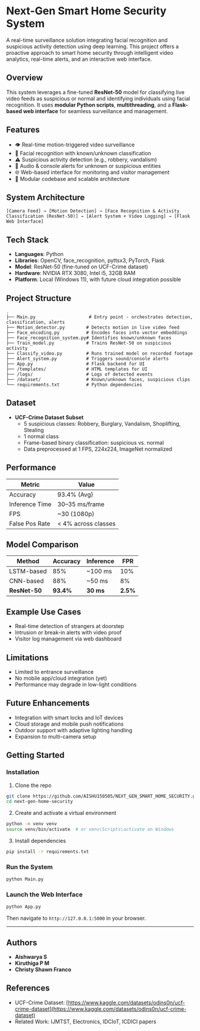 # Next-Gen Smart Home Security System
A real-time surveillance solution integrating facial recognition and suspicious activity detection using deep learning. This project offers a proactive approach to smart home security through intelligent video analytics, real-time alerts, and an interactive web interface.

## Overview
This system leverages a fine-tuned **ResNet-50** model for classifying live video feeds as suspicious or normal and identifying individuals using facial recognition. It uses **modular Python scripts**, **multithreading**, and a **Flask-based web interface** for seamless surveillance and management.

## Features
- 👁️ Real-time motion-triggered video surveillance
- 🧠 Facial recognition with known/unknown classification
- ⚠️ Suspicious activity detection (e.g., robbery, vandalism)
- 📢 Audio & console alerts for unknown or suspicious entities
- 🌐 Web-based interface for monitoring and visitor management
- 🧩 Modular codebase and scalable architecture

## System Architecture
```
[Camera Feed] → [Motion Detection] → [Face Recognition & Activity Classification (ResNet-50)] → [Alert System + Video Logging] → [Flask Web Interface]
```

## Tech Stack
- **Languages**: Python
- **Libraries**: OpenCV, face_recognition, pyttsx3, PyTorch, Flask
- **Model**: ResNet-50 (fine-tuned on UCF-Crime dataset)
- **Hardware**: NVIDIA RTX 3080, Intel i5, 32GB RAM
- **Platform**: Local (Windows 11), with future cloud integration possible

## Project Structure
```
.
├── Main.py                    # Entry point - orchestrates detection, classification, alerts
├── Motion_detector.py        # Detects motion in live video feed
├── Face_encoding.py          # Encodes faces into vector embeddings
├── Face_recognition_system.py# Identifies known/unknown faces
├── Train_model.py            # Trains ResNet-50 on suspicious activity
├── Classify_video.py         # Runs trained model on recorded footage
├── Alert_system.py           # Triggers sound/console alerts
├── App.py                    # Flask backend for UI
├── /templates/               # HTML templates for UI
├── /logs/                    # Logs of detected events
├── /dataset/                 # Known/unknown faces, suspicious clips
└── requirements.txt          # Python dependencies
```

## Dataset
- **UCF-Crime Dataset Subset**
  - 5 suspicious classes: Robbery, Burglary, Vandalism, Shoplifting, Stealing
  - 1 normal class
  - Frame-based binary classification: suspicious vs. normal
  - Data preprocessed at 1 FPS, 224x224, ImageNet normalized

## Performance
| Metric        | Value              |
|---------------|--------------------|
| Accuracy      | 93.4% (Avg)         |
| Inference Time| 30–35 ms/frame     |
| FPS           | ~30 (1080p)        |
| False Pos Rate| < 4% across classes|

## Model Comparison
| Method        | Accuracy | Inference | FPR   |
|---------------|----------|-----------|--------|
| LSTM-based    | 85%      | ~100 ms   | 10%    |
| CNN-based     | 88%      | ~50 ms    | 8%     |
| **ResNet-50** | **93.4%**| **30 ms** | **2.5%**|

## Example Use Cases
- Real-time detection of strangers at doorstep
- Intrusion or break-in alerts with video proof
- Visitor log management via web dashboard

## Limitations
- Limited to entrance surveillance
- No mobile app/cloud integration (yet)
- Performance may degrade in low-light conditions

## Future Enhancements
- Integration with smart locks and IoT devices
- Cloud storage and mobile push notifications
- Outdoor support with adaptive lighting handling
- Expansion to multi-camera setup

## Getting Started

### Installation
1. Clone the repo
```bash
git clone https://github.com/AISHU150505/NEXT_GEN_SMART_HOME_SECURITY.git
cd next-gen-home-security
```

2. Create and activate a virtual environment
```bash
python -m venv venv
source venv/bin/activate  # or venv\Scripts\activate on Windows
```

3. Install dependencies
```bash
pip install -r requirements.txt
```

### Run the System
```bash
python Main.py
```

### Launch the Web Interface
```bash
python App.py
```

Then navigate to `http://127.0.0.1:5000` in your browser.

---

## Authors
- **Aishwarya S**  
- **Kiruthiga P M**  
- **Christy Shawn Franco** 


## References
- UCF-Crime Dataset: [https://www.kaggle.com/datasets/odins0n/ucf-crime-dataset](https://www.kaggle.com/datasets/odins0n/ucf-crime-dataset)
- Related Work: IJMTST, Electronics, IDCIoT, ICDICI papers
